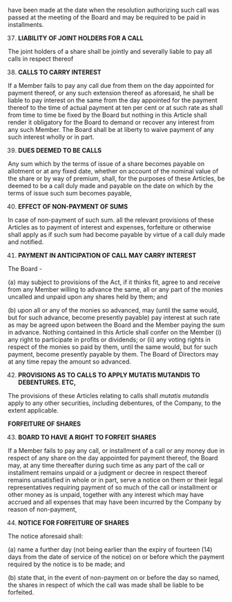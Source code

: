 have been made at the date when the resolution authorizing such call was passed at the meeting of the Board and may
be required to be paid in installments.

37. **LIABILITY OF JOINT HOLDERS FOR A CALL**

The joint holders of a share shall be jointly and severally liable to pay all calls in respect thereof

38. **CALLS TO CARRY INTEREST**

If a Member fails to pay any call due from them on the day appointed for payment thereof, or any such extension thereof as aforesaid, he shall be liable to pay interest on the same from the day appointed for the payment thereof to the time of actual payment at ten per cent or at such rate as shall from time to time be fixed by the Board but nothing in this Article shall render it obligatory for the Board to demand or recover any interest from any such Member. The Board shall be at liberty to waive payment of any such interest wholly or in part.

39. **DUES DEEMED TO BE CALLS**

Any sum which by the terms of issue of a share becomes payable on allotment or at any fixed date, whether on account of the nominal value of the share or by way of premium, shall, for the purposes of these Articles, be deemed to be a call duly made and payable on the date on which by the terms of issue such sum becomes payable,

40. **EFFECT OF NON-PAYMENT OF SUMS**

In case of non-payment of such sum. all the relevant provisions of these Articles as to payment of interest and expenses, forfeiture or otherwise shall apply as if such sum had become payable by virtue of a call duly made and notified.

41. **PAYMENT IN ANTICIPATION OF CALL MAY CARRY INTEREST**

The Board -

(a) may subject to provisions of the Act, if it thinks fit, agree to and receive from any Member willing to advance the same, all or any part of the monies uncalled and unpaid upon any shares held by them; and

(b) upon all or any of the monies so advanced, may (until the same would, but for such advance, become presently payable) pay interest at such rate as may be agreed upon between the Board and the Member paying the sum in advance. Nothing contained in this Article shall confer on the Member (i) any right to participate in profits or dividends; or (ii) any voting rights in respect of the monies so paid by them, until the same would, but for such payment, become presently payable by them. The Board of Directors may at any time repay the amount so advanced.

42. **PROVISIONS AS TO CALLS TO APPLY MUTATIS MUTANDIS TO DEBENTURES. ETC,**

The provisions of these Articles relating to calls shall *mutatis mutandis* apply to any other securities, including debentures, of the Company, to the extent applicable.

**FORFEITURE OF SHARES**

43. **BOARD TO HAVE A RIGHT TO FORFEIT SHARES**

If a Member fails to pay any call, or installment of a call or any money due in respect of any share on the day appointed for payment thereof, the Board may, at any time thereafter during such time as any part of the call or installment remains unpaid or a judgment or decree in respect thereof remains unsatisfied in whole or in part, serve a notice on them or their legal representatives requiring payment of so much of the call or installment or other money as is unpaid, together with any interest which may have accrued and all expenses that may have been incurred by the Company by reason of non-payment,

44. **NOTICE FOR FORFEITURE OF SHARES**

The notice aforesaid shall:

(a) name a further day (not being earlier than the expiry of fourteen (14) days from the date of service of the notice) on or before which the payment required by the notice is to be made; and

(b) state that, in the event of non-payment on or before the day so named, the shares in respect of which the call was made shall be liable to be forfeited.